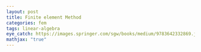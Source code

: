 ```yaml
---
layout: post
title: Finite element Method
categories: fem
tags: linear-algebra
eye_catch: https://images.springer.com/sgw/books/medium/9783642332869.jpg
mathjax: "true"
---
```


<!--more-->